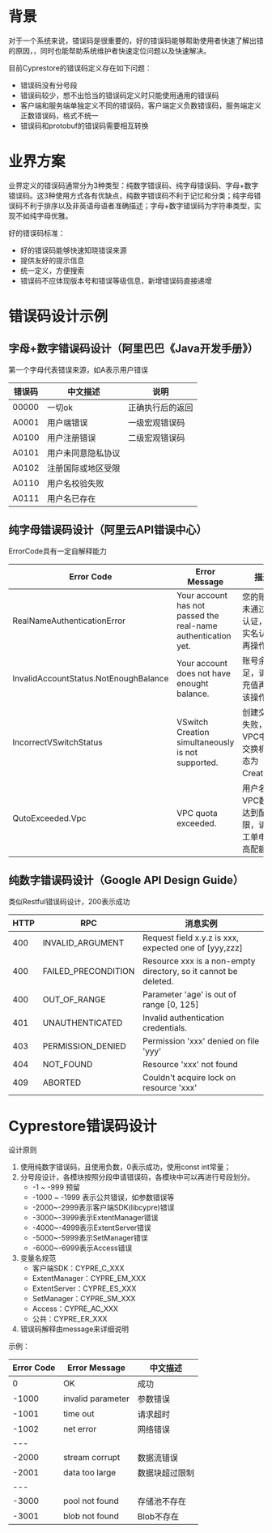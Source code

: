 

# 背景

对于一个系统来说，错误码是很重要的，好的错误码能够帮助使用者快速了解出错的原因，，同时也能帮助系统维护者快速定位问题以及快速解决。

目前Cyprestore的错误码定义存在如下问题：

* 错误码没有分号段
* 错误码较少，想不出恰当的错误码定义时只能使用通用的错误码
* 客户端和服务端单独定义不同的错误码，客户端定义负数错误码，服务端定义正数错误码，格式不统一
* 错误码和protobuf的错误码需要相互转换

# 业界方案

业界定义的错误码通常分为3种类型：纯数字错误码、纯字母错误码、字母+数字错误码。这3种使用方式各有优缺点，纯数字错误码不利于记忆和分类；纯字母错误码不利于排序以及非英语母语者准确描述；字母+数字错误码为字符串类型，实现不如纯字母优雅。

好的错误码标准：

* 好的错误码能够快速知晓错误来源
* 提供友好的提示信息
* 统一定义，方便搜索
* 错误码不应体现版本号和错误等级信息，新增错误码直接递增

# 错误码设计示例

## 字母+数字错误码设计（阿里巴巴《Java开发手册》）

第一个字母代表错误来源，如A表示用户错误

|错误码           |中文描述            |说明            |
|---             |---                |----           |
|00000           |一切ok             |正确执行后的返回  |
|A0001           |用户端错误          |一级宏观错误码   |
|A0100           |用户注册错误         |二级宏观错误码  |
|A0101           |用户未同意隐私协议    |
|A0102           |注册国际或地区受限    |
|A0110           |用户名校验失败       |
|A0111           |用户名已存在         |


## 纯字母错误码设计（阿里云API错误中心）

ErrorCode具有一定自解释能力

|Error Code                             |Error Message            |描述            |
|---                                    |---                      |----           |
|RealNameAuthenticationError            |Your account has not passed the real-name authentication yet.             |您的账户尚未通过实名认证，请先实名认证后再操作  |
|InvalidAccountStatus.NotEnoughBalance  |Your account does not have enought balance.                        |账号余额不足，请您先充值再进行该操作。    |
|IncorrectVSwitchStatus                 |VSwitch Creation simultaneously is not supported.                      |创建交换机失败，VPC中有交换机的状态为Creating。  |
|QutoExceeded.Vpc                       |VPC quota exceeded.        |用户名下的VPC数量达到配额上限，请提交工单申请提高配额。|


## 纯数字错误码设计（Google API Design Guide）

类似Restful错误码设计，200表示成功

|HTTP            |RPC                  |消息实例            |
|---             |---                  |----           |
|400             |INVALID_ARGUMENT     |Request field x.y.z is xxx, expected one of [yyy,zzz] |
|400             |FAILED_PRECONDITION  |Resource xxx is a non-empty directory, so it cannot be deleted.   |
|400             |OUT_OF_RANGE         |Parameter 'age' is out of range [0, 125] |
|401             |UNAUTHENTICATED      |Invalid authentication credentials.
|403             |PERMISSION_DENIED    |Permission 'xxx' denied on file 'yyy'
|404             |NOT_FOUND            |Resource 'xxx' not found
|409             |ABORTED              |Couldn't acquire lock on resource 'xxx'

# Cyprestore错误码设计

设计原则
1. 使用纯数字错误码，且使用负数，0表示成功，使用const int常量；
2. 分号段设计，各模块按照分段申请错误码，各模块中可以再进行号段划分。
   - -1 ~ -999 预留
   - -1000 ~ -1999 表示公共错误，如参数错误等
   - -2000~-2999表示客户端SDK(libcypre)错误
   - -3000~-3999表示ExtentManager错误
   - -4000~-4999表示ExtentServer错误
   - -5000~-5999表示SetManager错误
   - -6000~-6999表示Access错误
3. 变量名规范
   - 客户端SDK：CYPRE_C_XXX
   - ExtentManager：CYPRE_EM_XXX
   - ExtentServer：CYPRE_ES_XXX
   - SetManager：CYPRE_SM_XXX
   - Access：CYPRE_AC_XXX
   - 公共：CYPRE_ER_XXX
4. 错误码解释由message来详细说明

示例：

|Error Code           |Error Message            |中文描述
|---                  |---                      |----
|0                    |OK                       |成功
|-1000                |invalid parameter        |参数错误
|-1001                |time out                 |请求超时
|-1002                |net error                |网络错误
|---                  |
|-2000                |stream corrupt           |数据流错误
|-2001                |data too large           |数据块超过限制
|---                  |
|-3000                |pool not found           |存储池不存在
|-3001                |blob not found           |Blob不存在
